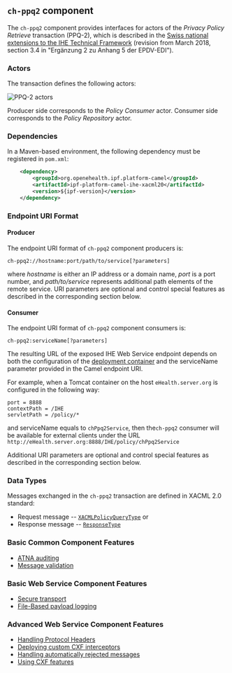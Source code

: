 ## `ch-ppq2` component

The `ch-ppq2` component provides interfaces for actors of the *Privacy Policy Retrieve* transaction (PPQ-2),
which is described in the 
[Swiss national extensions to the IHE Technical Framework](https://www.e-health-suisse.ch/gemeinschaften-umsetzung/umsetzung/programmierhilfen.html)
(revision from March 2018, section 3.4 in "Ergänzung 2 zu Anhang 5 der EPDV-EDI").

### Actors

The transaction defines the following actors:

![PPQ-2 actors](images/ch-ppq2.png)

Producer side corresponds to the *Policy Consumer* actor.
Consumer side corresponds to the *Policy Repository* actor.

### Dependencies

In a Maven-based environment, the following dependency must be registered in `pom.xml`:

```xml
    <dependency>
        <groupId>org.openehealth.ipf.platform-camel</groupId>
        <artifactId>ipf-platform-camel-ihe-xacml20</artifactId>
        <version>${ipf-version}</version>
    </dependency>
```

### Endpoint URI Format

#### Producer

The endpoint URI format of `ch-ppq2` component producers is:

```
ch-ppq2://hostname:port/path/to/service[?parameters]
```

where *hostname* is either an IP address or a domain name, *port* is a port number, and *path/to/service*
represents additional path elements of the remote service.
URI parameters are optional and control special features as described in the corresponding section below.

#### Consumer

The endpoint URI format of `ch-ppq2` component consumers is:

```
ch-ppq2:serviceName[?parameters]
```

The resulting URL of the exposed IHE Web Service endpoint depends on both the configuration of the [deployment container]
and the serviceName parameter provided in the Camel endpoint URI.

For example, when a Tomcat container on the host `eHealth.server.org` is configured in the following way:

```
port = 8888
contextPath = /IHE
servletPath = /policy/*
```

and serviceName equals to `chPpq2Service`, then the`ch-ppq2` consumer will be available for external clients under the URL
`http://eHealth.server.org:8888/IHE/policy/chPpq2Service`

Additional URI parameters are optional and control special features as described in the corresponding section below.

### Data Types

Messages exchanged in the `ch-ppq2` transaction are defined in XACML 2.0 standard:
* Request message -- [`XACMLPolicyQueryType`](../apidocs/org/openehealth/ipf/commons/ihe/xacml20/stub/xacml20/saml/protocol/XACMLPolicyQueryType.html) or 
* Response message -- [`ResponseType`](../apidocs/org/openehealth/ipf/commons/ihe/xacml20/stub/saml20/protocol/ResponseType.html)


### Basic Common Component Features

* [ATNA auditing]
* [Message validation]

### Basic Web Service Component Features

* [Secure transport]
* [File-Based payload logging]

### Advanced Web Service Component Features

* [Handling Protocol Headers]
* [Deploying custom CXF interceptors]
* [Handling automatically rejected messages]
* [Using CXF features]


[ATNA auditing]: ../ipf-platform-camel-ihe/atna.html
[Message validation]: ../ipf-platform-camel-ihe/messageValidation.html

[deployment container]: ../ipf-platform-camel-ihe-ws/deployment.html
[Secure Transport]: ../ipf-platform-camel-ihe-ws/secureTransport.html
[File-Based payload logging]: ../ipf-platform-camel-ihe-ws/payloadLogging.html

[Handling Protocol Headers]: ../ipf-platform-camel-ihe-ws/protocolHeaders.html
[Deploying custom CXF interceptors]: ../ipf-platform-camel-ihe-ws/customInterceptors.html
[Handling automatically rejected messages]: ../ipf-platform-camel-ihe-ws/handlingRejected.html
[Using CXF features]: ../ipf-platform-camel-ihe-ws/cxfFeatures.html





